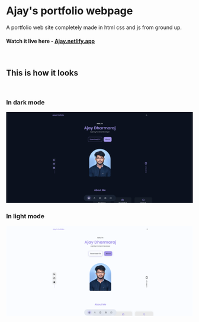 # Ajay's portfolio webpage

A portfolio web site completely made in html css and js from ground up.

#### Watch it live here - [Ajay.netlify.app]("https://ajayportfolio.vercel.app/")

<br>

## This is how it looks

<br>

### In dark mode

![In dark mode](./assets/img/Ajay.darkmode.png)

### In light mode

![In light mode](./assets/img/Ajay.lightmode.png)
